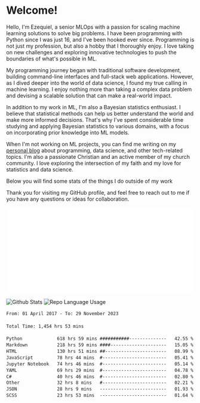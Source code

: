 # Welcome!

Hello, I'm Ezequiel, a senior MLOps with a passion for scaling machine learning solutions to solve big problems. I have been programming with Python since I was just 16, and I've been hooked ever since. Programming is not just my profession, but also a hobby that I thoroughly enjoy. I love taking on new challenges and exploring innovative technologies to push the boundaries of what's possible in ML.

My programming journey began with traditional software development, building command-line interfaces and full-stack web applications. However, as I dived deeper into the world of data science, I found my true calling in machine learning. I enjoy nothing more than taking a complex data problem and devising a scalable solution that can make a real-world impact.

In addition to my work in ML, I'm also a Bayesian statistics enthusiast. I believe that statistical methods can help us better understand the world and make more informed decisions. That's why I've spent considerable time studying and applying Bayesian statistics to various domains, with a focus on incorporating prior knowledge into ML models.

When I'm not working on ML projects, you can find me writing on my [personal blog](https://elc.github.io) about programming, data science, and other tech-related topics. I'm also a passionate Christian and an active member of my church community. I love exploring the intersection of my faith and my love for statistics and data science.

Below you will find some stats of the things I do outside of my work

Thank you for visiting my GitHub profile, and feel free to reach out to me if you have any questions or ideas for collaboration.

![RSS Feed](metrics.plugin.rss.svg)

![Github Stats](https://github-readme-stats.vercel.app/api?username=elc&show_icons=true&theme=gruvbox&border_radius=20&include_all_commits=true&count_private=true&card_width=450) ![Repo Language Usage](https://github-readme-stats.vercel.app/api/top-langs?username=elc&show_icons=true&theme=gruvbox&border_radius=20&include_all_commits=true&count_private=true&layout=compact&langs_count=5&card_width=400)


<!--START_SECTION:waka-->

```txt
From: 01 April 2017 - To: 29 November 2023

Total Time: 1,454 hrs 53 mins

Python             618 hrs 59 mins ###########--------------   42.55 %
Markdown           218 hrs 59 mins ####---------------------   15.05 %
HTML               130 hrs 51 mins ##-----------------------   08.99 %
JavaScript         78 hrs 44 mins  #------------------------   05.41 %
Jupyter Notebook   74 hrs 46 mins  #------------------------   05.14 %
YAML               69 hrs 29 mins  #------------------------   04.78 %
C#                 40 hrs 46 mins  #------------------------   02.80 %
Other              32 hrs 8 mins   #------------------------   02.21 %
JSON               28 hrs 9 mins   -------------------------   01.93 %
SCSS               23 hrs 53 mins  -------------------------   01.64 %
```

<!--END_SECTION:waka-->
